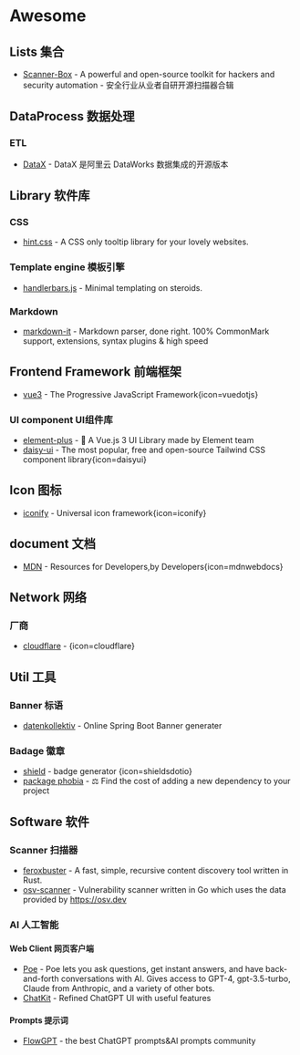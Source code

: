 # Awesome

## Lists 集合

- [Scanner-Box](https://github.com/We5ter/Scanners-Box) - A powerful and open-source toolkit for hackers and security automation - 安全行业从业者自研开源扫描器合辑

## DataProcess 数据处理

### ETL

- [DataX](https://github.com/alibaba/DataX) - DataX 是阿里云 DataWorks 数据集成的开源版本

## Library 软件库

### CSS

- [hint.css](https://github.com/chinchang/hint.css) - A CSS only tooltip library for your lovely websites.

### Template engine 模板引擎

- [handlerbars.js](https://github.com/handlebars-lang/handlebars.js) - Minimal templating on steroids.

### Markdown

- [markdown-it](https://github.com/markdown-it/markdown-it) - Markdown parser, done right. 100% CommonMark support, extensions, syntax plugins & high speed

## Frontend Framework 前端框架

- [vue3](https://github.com/vuejs/core) - The Progressive JavaScript Framework{icon=vuedotjs}

### UI component UI组件库

- [element-plus](https://github.com/element-plus/element-plus) - 🎉 A Vue.js 3 UI Library made by Element team
- [daisy-ui](https://github.com/saadeghi/daisyui) - The most popular, free and open-source Tailwind CSS component library{icon=daisyui}

## Icon 图标

- [iconify](https://github.com/iconify/iconify) - Universal icon framework{icon=iconify}

## document 文档

- [MDN](https://developer.mozilla.org/) - Resources for Developers,by Developers{icon=mdnwebdocs}

## Network 网络

### 厂商

- [cloudflare](https://dash.cloudflare.com) - {icon=cloudflare}

## Util 工具

### Banner 标语

- [datenkollektiv](https://devops.datenkollektiv.de/banner.txt/index.html) - Online Spring Boot Banner generater

### Badage 徽章

- [shield](http://github.com/badges/shields) - badge generator {icon=shieldsdotio}
- [package phobia](https://github.com/styfle/packagephobia) - ⚖️ Find the cost of adding a new dependency to your project

## Software 软件

### Scanner 扫描器

- [feroxbuster](https://github.com/epi052/feroxbuster) - A fast, simple, recursive content discovery tool written in Rust.
- [osv-scanner](https://github.com/google/osv-scanner) - Vulnerability scanner written in Go which uses the data provided by https://osv.dev

### AI 人工智能

#### Web Client 网页客户端

- [Poe](https://poe.com/) - Poe lets you ask questions, get instant answers, and have back-and-forth conversations with AI. Gives access to GPT-4, gpt-3.5-turbo, Claude from Anthropic, and a variety of other bots.
- [ChatKit](https://chatkit.app) - Refined ChatGPT UI with useful features

#### Prompts 提示词

- [FlowGPT](https://flowgpt.com/) - the best ChatGPT prompts&AI prompts community